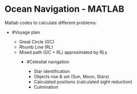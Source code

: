 # Ocean Navigation - MATLAB

Matlab codes to calculate different problems:
<ul>
	<li>#Voyage plan</li>
	<ul>
		<li>Great Circle (GC)</li>
		<li>Rhumb Line (RL)</li>
		<li>Mixed path (GC + RL) approximated by RLs</li>
	<ul>
	<li>#Celestial navigation</li>
	<ul>
		<li>Star identification</li>
		<li>Objects rise & set (Sun, Moon, Stars)</li>
		<li>Calculated positions (calculated sight reduction)</li>
		<li>Culmination</li>
	<ul>
</ul>